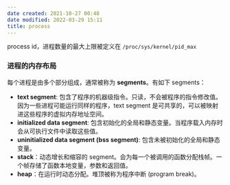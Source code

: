 ```yaml
---
date created: 2021-10-27 00:48
date modified: 2022-03-29 15:11
title: process
---
```

process id，进程数量的最大上限被定义在 `/proc/sys/kernel/pid_max`

### 进程的内存布局
每个进程是由多个部分组成，通常被称为 **segments**。有如下 segments：
- **text segment**: 包含了程序的机器级指令。只读，不会被程序的指令修改值。因为一些进程可能运行同样的程序，text segment 是可共享的，可以被映射进这些程序的虚拟内存地址空间。
- **initialized data segment**: 包含初始化的全局和静态变量。当程序载入内存时会从可执行文件中读取这些值。
- **uninitialized data segment (bss segment)**: 包含未被初始化的全局和静态变量。
- **stack**：动态增长和缩容的 segment。会为每一个被调用的函数分配栈帧。一个帧存储了函数本地变量，参数和返回值。
- **heap**：在运行时动态分配。堆顶被称为程序中断 (program break)。